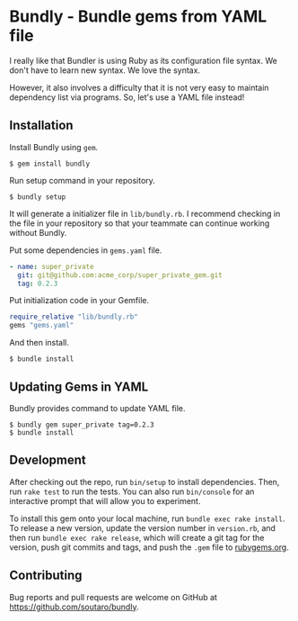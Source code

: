# Bundly - Bundle gems from YAML file

I really like that Bundler is using Ruby as its configuration file syntax.
We don't have to learn new syntax.
We love the syntax.

However, it also involves a difficulty that it is not very easy to maintain dependency list via programs.
So, let's use a YAML file instead!

## Installation

Install Bundly using `gem`.

```
$ gem install bundly
```

Run setup command in your repository.

```
$ bundly setup
```

It will generate a initializer file in `lib/bundly.rb`.
I recommend checking in the file in your repository so that your teammate can continue working without Bundly.

Put some dependencies in `gems.yaml` file.

```yaml
- name: super_private
  git: git@github.com:acme_corp/super_private_gem.git
  tag: 0.2.3
```

Put initialization code in your Gemfile.

```rb
require_relative "lib/bundly.rb"
gems "gems.yaml"
```

And then install.

```
$ bundle install
```

## Updating Gems in YAML

Bundly provides command to update YAML file.

```
$ bundly gem super_private tag=0.2.3
$ bundle install
```

## Development

After checking out the repo, run `bin/setup` to install dependencies. Then, run `rake test` to run the tests. You can also run `bin/console` for an interactive prompt that will allow you to experiment.

To install this gem onto your local machine, run `bundle exec rake install`. To release a new version, update the version number in `version.rb`, and then run `bundle exec rake release`, which will create a git tag for the version, push git commits and tags, and push the `.gem` file to [rubygems.org](https://rubygems.org).

## Contributing

Bug reports and pull requests are welcome on GitHub at https://github.com/soutaro/bundly.

